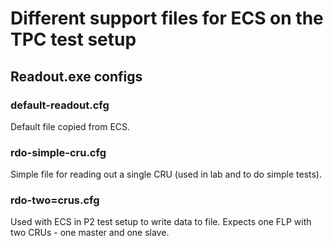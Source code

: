 # Different support files for ECS on the TPC test setup
## Readout.exe configs
### default-readout.cfg
Default file copied from ECS.
### rdo-simple-cru.cfg
Simple file for reading out a single CRU (used in lab and to do simple tests).
### rdo-two=crus.cfg
Used with ECS in P2 test setup to write data to file.
Expects one FLP with two CRUs - one master and one slave.
